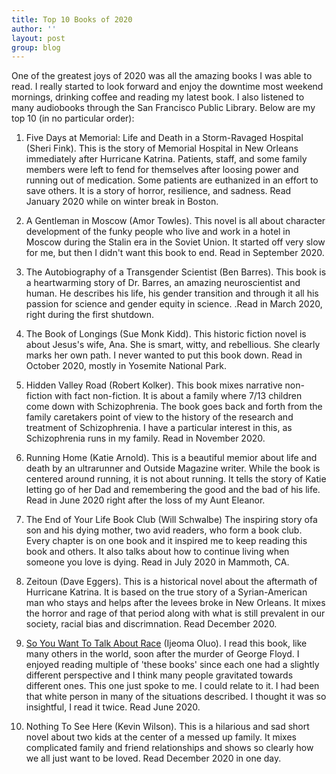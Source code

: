 ```yaml
---
title: Top 10 Books of 2020
author: ''
layout: post
group: blog
---
```


One of the greatest joys of 2020 was all the amazing books I was able to read. I really started to look forward and enjoy the downtime most weekend mornings, drinking coffee and reading my latest book. I also listened to many audiobooks through the San Francisco Public Library. Below are my top 10 (in no particular order):
<br>

1. Five Days at Memorial: Life and Death in a Storm-Ravaged Hospital (Sheri Fink). This is the story of Memorial Hospital in New Orleans immediately after Hurricane Katrina. Patients, staff, and some family members were left to fend for themselves after loosing power and running out of medication. Some patients are euthanized in an effort to save others. It is a story of horror, resilience, and sadness. Read January 2020 while on winter break in Boston.

2. A Gentleman in Moscow (Amor Towles). This novel is all about character development of the funky people who live and work in a hotel in Moscow during the Stalin era in the Soviet Union. It started off very slow for me, but then I didn't want this book to end. Read in September 2020.

3. The Autobiography of a Transgender Scientist (Ben Barres). This book is a heartwarming story of Dr. Barres, an amazing neuroscientist and human. He describes his life, his gender transition and through it all his passion for science and gender equity in science. .Read in March 2020, right during the first shutdown.

4. The Book of Longings (Sue Monk Kidd). This historic fiction novel is about Jesus's wife, Ana. She is smart, witty, and rebellious. She clearly marks her own path. I never wanted to put this book down. Read in October 2020, mostly in Yosemite National Park.

5. Hidden Valley Road (Robert Kolker). This book mixes narrative non-fiction with fact non-fiction. It is about a family where 7/13 children come down with Schizophrenia. The book goes back and forth from the family caretakers point of view to the history of the research and treatment of Schizophrenia. I have a particular interest in this, as Schizophrenia runs in my family. Read in November 2020.

6. Running Home (Katie Arnold). This is a beautiful memior about life and death by an ultrarunner and Outside Magazine writer. While the book is centered around running, it is not about running. It tells the story of Katie letting go of her Dad and remembering the good and the bad of his life. Read in June 2020 right after the loss of my Aunt Eleanor.

7. The End of Your Life Book Club (Will Schwalbe) The inspiring story ofa son and his dying mother, two avid readers, who form a book club. Every chapter is on one book and it inspired me to keep reading this book and others. It also talks about how to continue living when someone you love is dying. Read in July 2020 in Mammoth, CA. 

8. Zeitoun (Dave Eggers). This is a historical novel about the aftermath of Hurricane Katrina. It is based on the true story of a Syrian-American man who stays and helps after the levees broke in New Orleans. It mixes the horror and rage of that period along with what is still prevalent in our society, racial bias and discrimnation. Read December 2020.

9. [So You Want To Talk About Race](https://bookshop.org/books/so-you-want-to-talk-about-race/9781580058827) (Ijeoma Oluo). I read this book, like many others in the world, soon after the murder of George Floyd. I enjoyed reading multiple of 'these books' since each one had a slightly different perspective and I think many people gravitated towards different ones. This one just spoke to me. I could relate to it. I had been that white person in many of the situations described. I thought it was so insightful, I read it twice. Read June 2020.

10. Nothing To See Here (Kevin Wilson). This is a hilarious and sad short novel about two kids at the center of a messed up family. It mixes complicated family and friend relationships and shows so clearly how we all just want to be loved. Read December 2020 in one day.

